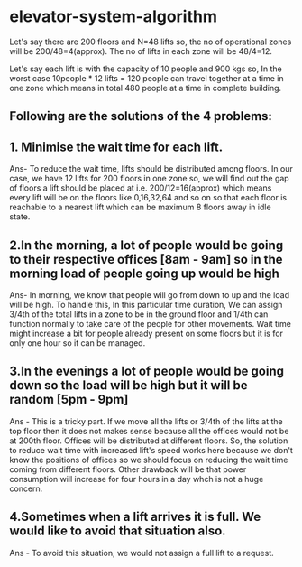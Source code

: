 # elevator-system-algorithm

Let's say there are 200 floors and N=48 lifts so, the no of operational zones will be 200/48=4(approx).
The no of lifts in each zone will be 48/4=12.

Let's say each lift is with the capacity of 10 people and 900 kgs so, In the worst case 10people * 12 lifts = 120 people can travel together at a time in one zone which means in total 480 people at a time in complete building.

## Following are the solutions of the 4 problems: 

## 1. Minimise the wait time for each lift.
Ans- To reduce the wait time, lifts should be distributed among floors. In our case, we have 12 lifts for 200 floors in one zone so, we will find out the gap of floors a lift should be placed at i.e. 200/12=16(approx) which means every lift will be on the floors like 0,16,32,64 and so on so that each floor is reachable to a nearest lift which can be maximum 8 floors away in idle state.

## 2.In the morning, a lot of people would be going to their respective offices [8am - 9am] so in the morning load of people going up would be high
Ans- In morning, we know that people will go from down to up and the load will be high. To handle this, In this particular time duration, We can assign 3/4th of the total lifts in a zone to be in the ground floor and 1/4th can function normally to take care of the people for other movements. Wait time might increase a bit for people already present on some floors but it is for only one hour so it can be managed.

## 3.In the evenings a lot of people would be going down so the load will be high but it will be random [5pm - 9pm]
Ans - This is a tricky part. If we move all the lifts or 3/4th of the lifts at the top floor then it does not makes sense because all the offices would not be at 200th floor. Offices will be distributed at different floors. So, the solution to reduce wait time with increased lift's speed works here because we don't know the positions of offices so we should focus on reducing the wait time coming from different floors. Other drawback will be that power consumption will increase for four hours in a day whch is not a huge concern.

## 4.Sometimes when a lift arrives it is full. We would like to avoid that situation also.
Ans - To avoid this situation, we would not assign a full lift to a request.
